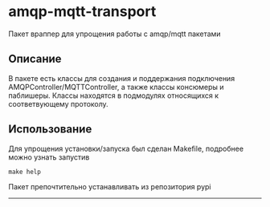 # amqp-mqtt-transport

Пакет враппер для упрощения работы с amqp/mqtt пакетами

## Описание

В пакете есть классы для создания и поддержания подключения AMQPController/MQTTController, а также классы консюмеры и паблишеры. Классы находятся в подмодулях относящихся к соответвующему протоколу.

## Использование
Для упрощения установки/запуска был сделан Makefile, подробнее можно узнать запустив 
```
make help
```
Пакет препочтительно устанавливать из репозитория pypi

----
